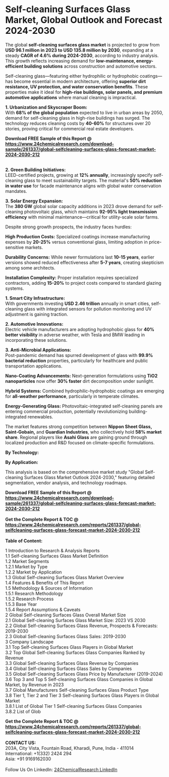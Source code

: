 <h1>Self-cleaning Surfaces Glass Market, Global Outlook and Forecast 2024-2030</h1><p>The global <strong>self-cleaning surfaces glass market</strong> is projected to grow from <strong>USD 96.1 million in 2023 to USD 135.8 million by 2030</strong>, expanding at a steady <strong>CAGR of 4.6% during 2024-2030</strong>, according to industry analysis. This growth reflects increasing demand for <strong>low-maintenance, energy-efficient building solutions</strong> across construction and automotive sectors.</p><p>Self-cleaning glass—featuring either hydrophilic or hydrophobic coatings—has become essential in modern architecture, offering <strong>superior dirt resistance, UV protection, and water conservation benefits</strong>. These properties make it ideal for <strong>high-rise buildings, solar panels, and premium automotive applications</strong> where manual cleaning is impractical.</p><p><strong>1. Urbanization and Skyscraper Boom:</strong><br>
With <strong>68% of the global population</strong> expected to live in urban areas by 2050, demand for self-cleaning glass in high-rise buildings has surged. The technology reduces cleaning costs by <strong>40-60%</strong> for structures over 20 stories, proving critical for commercial real estate developers.</p><div><b>Download FREE Sample of this Report @ 
            <a href="https://www.24chemicalresearch.com/download-sample/261337/global-selfcleaning-surfaces-glass-forecast-market-2024-2030-212">
            https://www.24chemicalresearch.com/download-sample/261337/global-selfcleaning-surfaces-glass-forecast-market-2024-2030-212</a></b></div><br><p><strong>2. Green Building Initiatives:</strong><br>
LEED-certified projects, growing at <strong>12% annually</strong>, increasingly specify self-cleaning glass to meet sustainability targets. The material's <strong>50% reduction in water use</strong> for facade maintenance aligns with global water conservation mandates.</p><p><strong>3. Solar Energy Expansion:</strong><br>
The <strong>380 GW</strong> global solar capacity additions in 2023 drove demand for self-cleaning photovoltaic glass, which maintains <strong>92-95% light transmission efficiency</strong> with minimal maintenance—critical for utility-scale solar farms.</p><p>Despite strong growth prospects, the industry faces hurdles:</p><p><strong>High Production Costs:</strong> Specialized coatings increase manufacturing expenses by <strong>20-25%</strong> versus conventional glass, limiting adoption in price-sensitive markets.</p><p><strong>Durability Concerns:</strong> While newer formulations last <strong>10-15 years</strong>, earlier versions showed reduced effectiveness after <strong>5-7 years</strong>, creating skepticism among some architects.</p><p><strong>Installation Complexity:</strong> Proper installation requires specialized contractors, adding <strong>15-20%</strong> to project costs compared to standard glazing systems.</p><p><strong>1. Smart City Infrastructure:</strong><br>
With governments investing <strong>USD 2.46 trillion</strong> annually in smart cities, self-cleaning glass with integrated sensors for pollution monitoring and UV adjustment is gaining traction.</p><p><strong>2. Automotive Innovations:</strong><br>
Electric vehicle manufacturers are adopting hydrophobic glass for <strong>40% better visibility</strong> in adverse weather, with Tesla and BMW leading in incorporating these solutions.</p><p><strong>3. Anti-Microbial Applications:</strong><br>
Post-pandemic demand has spurred development of glass with <strong>99.9% bacterial reduction</strong> properties, particularly for healthcare and public transportation applications.</p><p><strong>Nano-Coating Advancements:</strong> Next-generation formulations using <strong>TiO2 nanoparticles</strong> now offer <strong>30% faster</strong> dirt decomposition under sunlight.</p><p><strong>Hybrid Systems:</strong> Combined hydrophilic-hydrophobic coatings are emerging for <strong>all-weather performance</strong>, particularly in temperate climates.</p><p><strong>Energy-Generating Glass:</strong> Photovoltaic-integrated self-cleaning panels are entering commercial production, potentially revolutionizing building-integrated renewables.</p><p>The market features strong competition between <strong>Nippon Sheet Glass, Saint-Gobain,</strong> and <strong>Guardian Industries</strong>, who collectively hold <strong>58% market share</strong>. Regional players like <strong>Asahi Glass</strong> are gaining ground through localized production and R&amp;D focused on climate-specific formulations.</p><p><strong>By Technology:</strong></p><p><strong>By Application:</strong></p><p>This analysis is based on the comprehensive market study "Global Self-cleaning Surfaces Glass Market Outlook 2024-2030," featuring detailed segmentation, vendor analysis, and technology roadmaps.</p><div><b>Download FREE Sample of this Report @ 
            <a href="https://www.24chemicalresearch.com/download-sample/261337/global-selfcleaning-surfaces-glass-forecast-market-2024-2030-212">
            https://www.24chemicalresearch.com/download-sample/261337/global-selfcleaning-surfaces-glass-forecast-market-2024-2030-212</a></b></div><br><div><b>Get the Complete Report & TOC @ 
            <a href="https://www.24chemicalresearch.com/reports/261337/global-selfcleaning-surfaces-glass-forecast-market-2024-2030-212">
            https://www.24chemicalresearch.com/reports/261337/global-selfcleaning-surfaces-glass-forecast-market-2024-2030-212</a></b></div><br>
            <b>Table of Content:</b><p>1 Introduction to Research & Analysis Reports<br />
    1.1 Self-cleaning Surfaces Glass Market Definition<br />
    1.2 Market Segments<br />
        1.2.1 Market by Type<br />
        1.2.2 Market by Application<br />
    1.3 Global Self-cleaning Surfaces Glass Market Overview<br />
    1.4 Features & Benefits of This Report<br />
    1.5 Methodology & Sources of Information<br />
        1.5.1 Research Methodology<br />
        1.5.2 Research Process<br />
        1.5.3 Base Year<br />
        1.5.4 Report Assumptions & Caveats<br />
2 Global Self-cleaning Surfaces Glass Overall Market Size<br />
    2.1 Global Self-cleaning Surfaces Glass Market Size: 2023 VS 2030<br />
    2.2 Global Self-cleaning Surfaces Glass Revenue, Prospects & Forecasts: 2019-2030<br />
    2.3 Global Self-cleaning Surfaces Glass Sales: 2019-2030<br />
3 Company Landscape<br />
    3.1 Top Self-cleaning Surfaces Glass Players in Global Market<br />
    3.2 Top Global Self-cleaning Surfaces Glass Companies Ranked by Revenue<br />
    3.3 Global Self-cleaning Surfaces Glass Revenue by Companies<br />
    3.4 Global Self-cleaning Surfaces Glass Sales by Companies<br />
    3.5 Global Self-cleaning Surfaces Glass Price by Manufacturer (2019-2024)<br />
    3.6 Top 3 and Top 5 Self-cleaning Surfaces Glass Companies in Global Market, by Revenue in 2023<br />
    3.7 Global Manufacturers Self-cleaning Surfaces Glass Product Type<br />
    3.8 Tier 1, Tier 2 and Tier 3 Self-cleaning Surfaces Glass Players in Global Market<br />
        3.8.1 List of Global Tier 1 Self-cleaning Surfaces Glass Companies<br />
        3.8.2 List of Glob</p><div><b>Get the Complete Report & TOC @ 
            <a href="https://www.24chemicalresearch.com/reports/261337/global-selfcleaning-surfaces-glass-forecast-market-2024-2030-212">
            https://www.24chemicalresearch.com/reports/261337/global-selfcleaning-surfaces-glass-forecast-market-2024-2030-212</a></b></div><br><b>CONTACT US:</b><br>
            203A, City Vista, Fountain Road, Kharadi, Pune, India - 411014<br>
            International: +1(332) 2424 294<br>
            Asia: +91 9169162030 <br><br>
            Follow Us On LinkedIn: <a href="https://www.linkedin.com/company/24chemicalresearch/">24ChemicalResearch LinkedIn</a>